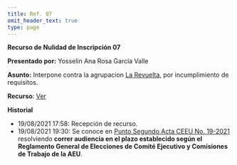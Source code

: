 ```yaml
---
title: Ref. 07
omit_header_text: true
type: page
---
```


**Recurso de Nulidad de Inscripción 07**

**Presentado por:** Yosselin Ana Rosa García Valle

**Asunto:** Interpone contra la agrupacion [La Revuelta](/agrupaciones/la-revuelta), por incumplimiento de requisitos.

**Recurso**: [Ver](https://drive.google.com/drive/folders/1soDHxNes_UYp9Zwx-YjM27pzjHd4ARrG?usp=sharing)

**Historial**

* 19/08/2021 17:58: Recepción de recurso.
* 19/08/2021 19:30: Se conoce en [Punto Segundo Acta CEEU No. 19-2021](/actas/19/) resolviendo **correr audiencia en el plazo establecido según el Reglamento General de Elecciones de Comité Ejecutivo y Comisiones de Trabajo de la AEU**.